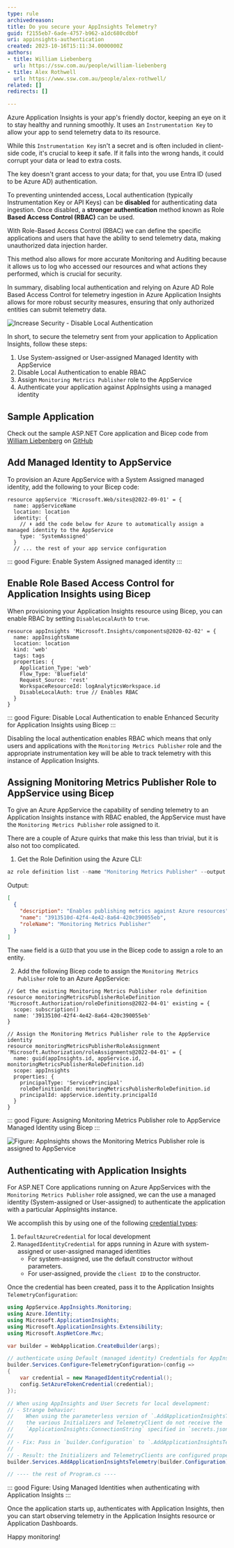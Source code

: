 ```yaml
---
type: rule
archivedreason: 
title: Do you secure your AppInsights Telemetry?
guid: f2155eb7-6ade-4757-b962-a1dc680cdbbf
uri: appinsights-authentication
created: 2023-10-16T15:11:34.0000000Z
authors:
- title: William Liebenberg
  url: https://ssw.com.au/people/william-liebenberg
- title: Alex Rothwell
  url: https://www.ssw.com.au/people/alex-rothwell/
related: []
redirects: []

---
```


Azure Application Insights is your app's friendly doctor, keeping an eye on it to stay healthy and running smoothly. It uses an `Instrumentation Key` to allow your app to send telemetry data to its resource.

While this `Instrumentation Key` isn't a secret and is often included in client-side code, it's crucial to keep it safe. If it falls into the wrong hands, it could corrupt your data or lead to extra costs.

The key doesn't grant access to your data; for that, you use Entra ID (used to be Azure AD) authentication.

To preventing unintended access, Local authentication (typically Instrumentation Key or API Keys) can be **disabled** for authenticating data ingestion. Once disabled, a **stronger authentication** method known as Role **Based Access Control (RBAC)** can be used.

<!--endintro-->

With Role-Based Access Control (RBAC) we can define the specific applications and users that have the ability to send telemetry data, making unauthorized data injection harder.

This method also allows for more accurate Monitoring and Auditing because it allows us to log who accessed our resources and what actions they performed, which is crucial for security.

In summary, disabling local authentication and relying on Azure AD Role Based Access Control for telemetry ingestion in Azure Application Insights allows for more robust security measures, ensuring that only authorized entities can submit telemetry data.

![Increase Security - Disable Local Authentication](appinsights-disable-local-auth.png)

In short, to secure the telemetry sent from your application to Application Insights, follow these steps:

1. Use System-assigned or User-assigned Managed Identity with AppService
2. Disable Local Authentication to enable RBAC
3. Assign `Monitoring Metrics Publisher` role to the AppService
4. Authenticate your application against AppInsights using a managed identity

## Sample Application

Check out the sample ASP.NET Core application and Bicep code from [William Liebenberg](https://ssw.com.au/people/william-liebenberg) on [GitHub](https://github.com/william-liebenberg/AppService-AppInsights-Monitoring)

## Add Managed Identity to AppService

To provision an Azure AppService with a System Assigned managed identity, add the following to your Bicep code:

```bicep
resource appService 'Microsoft.Web/sites@2022-09-01' = {
  name: appServiceName
  location: location
  identity: {
    // ⬇️ add the code below for Azure to automatically assign a managed identity to the AppService 
    type: 'SystemAssigned'
  }
  // ... the rest of your app service configuration
```
::: good
Figure: Enable System Assigned managed identity
:::

## Enable Role Based Access Control for Application Insights using Bicep

When provisioning your Application Insights resource using Bicep, you can enable RBAC by setting `DisableLocalAuth` to `true`.

```bicep
resource appInsights 'Microsoft.Insights/components@2020-02-02' = {
  name: appInsightsName
  location: location
  kind: 'web'
  tags: tags
  properties: {
    Application_Type: 'web'
    Flow_Type: 'Bluefield'
    Request_Source: 'rest'
    WorkspaceResourceId: logAnalyticsWorkspace.id
    DisableLocalAuth: true // Enables RBAC
  }
}
```

::: good
Figure: Disable Local Authentication to enable Enhanced Security for Application Insights using Bicep
:::

Disabling the local authentication enables RBAC which means that only users and applications with the `Monitoring Metrics Publisher` role and the appropriate instrumentation key will be able to track telemetry with this instance of Application Insights.

## Assigning Monitoring Metrics Publisher Role to AppService using Bicep

To give an Azure AppService the capability of sending telemetry to an Application Insights instance with RBAC enabled, the AppService must have the `Monitoring Metrics Publisher` role assigned to it.

There are a couple of Azure quirks that make this less than trivial, but it is also not too complicated.

1. Get the Role Definition using the Azure CLI:

```ps1
az role definition list --name "Monitoring Metrics Publisher" --output json --query '[].{description:description, name:name, roleName:roleName}'
```

Output:

```json
[
  {
    "description": "Enables publishing metrics against Azure resources",
    "name": "3913510d-42f4-4e42-8a64-420c390055eb",
    "roleName": "Monitoring Metrics Publisher"
  }
]
```

The `name` field is a `GUID` that you use in the Bicep code to assign a role to an entity.

2. Add the following Bicep code to assign the `Monitoring Metrics Publisher` role to an Azure AppService:

```bicep
// Get the existing Monitoring Metrics Publisher role definition
resource monitoringMetricsPublisherRoleDefinition 'Microsoft.Authorization/roleDefinitions@2022-04-01' existing = {
  scope: subscription()
  name: '3913510d-42f4-4e42-8a64-420c390055eb'
}

// Assign the Monitoring Metrics Publisher role to the AppService identity
resource monitoringMetricsPublisherRoleAssignment 'Microsoft.Authorization/roleAssignments@2022-04-01' = {
  name: guid(appInsights.id, appService.id, monitoringMetricsPublisherRoleDefinition.id)
  scope: appInsights
  properties: {
    principalType: 'ServicePrincipal'
    roleDefinitionId: monitoringMetricsPublisherRoleDefinition.id
    principalId: appService.identity.principalId
  }
}
```

::: good
Figure: Assigning Monitoring Metrics Publisher role to AppService Managed Identity using Bicep
:::

![Figure: AppInsights shows the Monitoring Metrics Publisher role is assigned to AppService](appinsights-assigned-role.png)

## Authenticating with Application Insights

For ASP.NET Core applications running on Azure AppServices with the `Monitoring Metrics Publisher` role assigned, we can the use a managed identity (System-assigned or User-assigned) to authenticate the application with a particular AppInsights instance.

We accomplish this by using one of the following [credential types](https://github.com/Azure/azure-sdk-for-net/tree/main/sdk/identity/Azure.Identity#authenticate-azure-hosted-applications):

1. `DefaultAzureCredential` for local development
2. `ManagedIdentityCredential` for apps running in Azure with system-assigned or user-assigned managed identities
     - For system-assigned, use the default constructor without parameters.
     - For user-assigned, provide the `client ID` to the constructor.

Once the credential has been created, pass it to the Application Insights `TelemetryConfiguration`:

```cs
using AppService.AppInsights.Monitoring;
using Azure.Identity;
using Microsoft.ApplicationInsights;
using Microsoft.ApplicationInsights.Extensibility;
using Microsoft.AspNetCore.Mvc;

var builder = WebApplication.CreateBuilder(args);

// authenticate using Default (managed identity) Credentials for AppInsights
builder.Services.Configure<TelemetryConfiguration>(config =>
{
    var credential = new ManagedIdentityCredential();
    config.SetAzureTokenCredential(credential);
});

// When using AppInsights and User Secrets for local development:
// - Strange behavior:  
//    When using the parameterless version of `.AddApplicationInsightsTelemetry()`, 
//    the various Initializers and TelemetryClient do not receive the
//    `ApplicationInsights:ConnectionString` specified in `secrets.json`
//
// - Fix: Pass in `builder.Configuration` to `.AddApplicationInsightsTelemetry()`
//
// - Result: the Initializers and TelemetryClients are configured properly
builder.Services.AddApplicationInsightsTelemetry(builder.Configuration);

// ---- the rest of Program.cs ----

```

::: good
Figure: Using Managed Identities when authenticating with Application Insights
:::

Once the application starts up, authenticates with Application Insights, then you can start observing telemetry in the Application Insights resource or Application Dashboards.

Happy monitoring!
